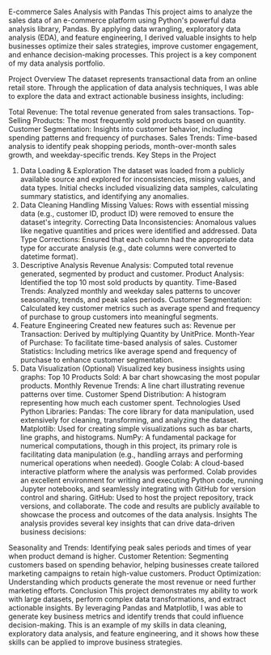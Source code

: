 E-commerce Sales Analysis with Pandas
This project aims to analyze the sales data of an e-commerce platform using Python's powerful data analysis library, Pandas. By applying data wrangling, exploratory data analysis (EDA), and feature engineering, I derived valuable insights to help businesses optimize their sales strategies, improve customer engagement, and enhance decision-making processes. This project is a key component of my data analysis portfolio.

Project Overview
The dataset represents transactional data from an online retail store. Through the application of data analysis techniques, I was able to explore the data and extract actionable business insights, including:

Total Revenue: The total revenue generated from sales transactions.
Top-Selling Products: The most frequently sold products based on quantity.
Customer Segmentation: Insights into customer behavior, including spending patterns and frequency of purchases.
Sales Trends: Time-based analysis to identify peak shopping periods, month-over-month sales growth, and weekday-specific trends.
Key Steps in the Project
1. Data Loading & Exploration
The dataset was loaded from a publicly available source and explored for inconsistencies, missing values, and data types.
Initial checks included visualizing data samples, calculating summary statistics, and identifying any anomalies.
2. Data Cleaning
Handling Missing Values: Rows with essential missing data (e.g., customer ID, product ID) were removed to ensure the dataset's integrity.
Correcting Data Inconsistencies: Anomalous values like negative quantities and prices were identified and addressed.
Data Type Corrections: Ensured that each column had the appropriate data type for accurate analysis (e.g., date columns were converted to datetime format).
3. Descriptive Analysis
Revenue Analysis: Computed total revenue generated, segmented by product and customer.
Product Analysis: Identified the top 10 most sold products by quantity.
Time-Based Trends: Analyzed monthly and weekday sales patterns to uncover seasonality, trends, and peak sales periods.
Customer Segmentation: Calculated key customer metrics such as average spend and frequency of purchase to group customers into meaningful segments.
4. Feature Engineering
Created new features such as:
Revenue per Transaction: Derived by multiplying Quantity by UnitPrice.
Month-Year of Purchase: To facilitate time-based analysis of sales.
Customer Statistics: Including metrics like average spend and frequency of purchase to enhance customer segmentation.
5. Data Visualization (Optional)
Visualized key business insights using graphs:
Top 10 Products Sold: A bar chart showcasing the most popular products.
Monthly Revenue Trends: A line chart illustrating revenue patterns over time.
Customer Spend Distribution: A histogram representing how much each customer spent.
Technologies Used
Python Libraries:
Pandas: The core library for data manipulation, used extensively for cleaning, transforming, and analyzing the dataset.
Matplotlib: Used for creating simple visualizations such as bar charts, line graphs, and histograms.
NumPy: A fundamental package for numerical computations, though in this project, its primary role is facilitating data manipulation (e.g., handling arrays and performing numerical operations when needed).
Google Colab:
A cloud-based interactive platform where the analysis was performed. Colab provides an excellent environment for writing and executing Python code, running Jupyter notebooks, and seamlessly integrating with GitHub for version control and sharing.
GitHub:
Used to host the project repository, track versions, and collaborate. The code and results are publicly available to showcase the process and outcomes of the data analysis.
Insights
The analysis provides several key insights that can drive data-driven business decisions:

Seasonality and Trends: Identifying peak sales periods and times of year when product demand is higher.
Customer Retention: Segmenting customers based on spending behavior, helping businesses create tailored marketing campaigns to retain high-value customers.
Product Optimization: Understanding which products generate the most revenue or need further marketing efforts.
Conclusion
This project demonstrates my ability to work with large datasets, perform complex data transformations, and extract actionable insights. By leveraging Pandas and Matplotlib, I was able to generate key business metrics and identify trends that could influence decision-making. This is an example of my skills in data cleaning, exploratory data analysis, and feature engineering, and it shows how these skills can be applied to improve business strategies.
